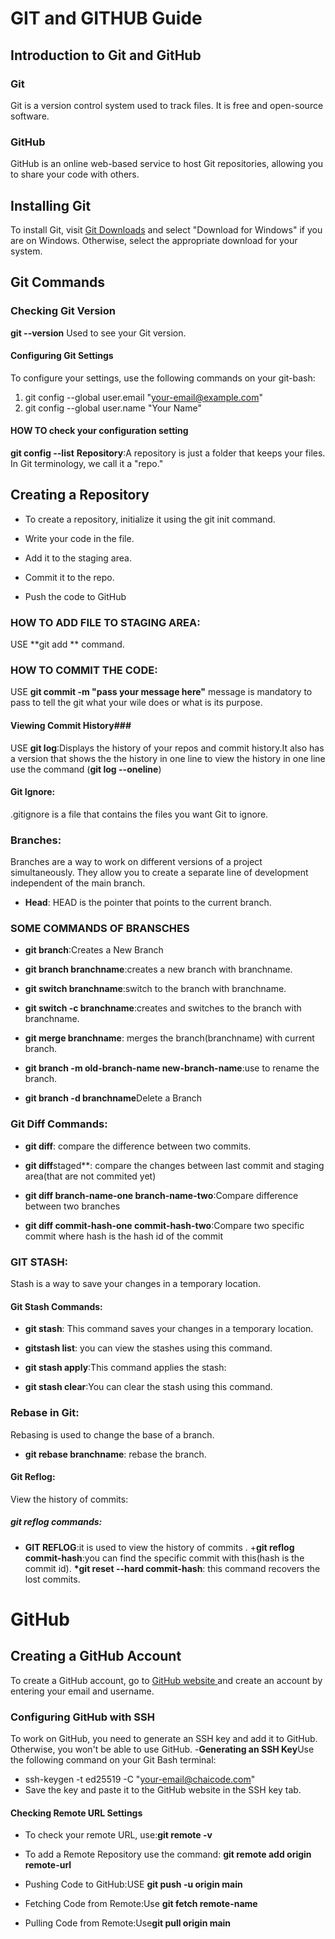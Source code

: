 # GIT and GITHUB Guide

## Introduction to Git and GitHub

### Git

Git is a version control system used to track files. It is free and open-source software.

### GitHub

GitHub is an online web-based service to host Git repositories, allowing you to share your code with others.

## Installing Git

To install Git, visit [Git Downloads](https://git-scm.com/downloads) and select "Download for Windows" if you are on Windows. Otherwise, select the appropriate download for your system.

## Git Commands

### Checking Git Version

**git --version**
Used to see your Git version.

#### Configuring Git Settings

To configure your settings, use the following commands on your git-bash:

1. git config --global user.email "your-email@example.com"
2. git config --global user.name "Your Name"

#### HOW TO check your configuration setting

**git config --list**
**Repository**:A repository is just a folder that keeps your files. In Git terminology, we call it a "repo."

## Creating a Repository

- To create a repository, initialize it using the git init command.

* Write your code in the file.

- Add it to the staging area.

* Commit it to the repo.

- Push the code to GitHub

### HOW TO ADD FILE TO STAGING AREA:

USE **git add ** command.

### HOW TO COMMIT THE CODE:

USE **git commit -m "pass your message here"** message is mandatory to pass to tell the git what your wile does or what is its purpose.

#### Viewing Commit History###

USE **git log**:Displays the history of your repos and commit history.It also has a version that shows the the history in one line to view the history in one line use the command (**git log --oneline**)

#### Git Ignore:

.gitignore is a file that contains the files you want Git to ignore.

### Branches:

Branches are a way to work on different versions of a project simultaneously. They allow you to create a separate line of development independent of the main branch.

- **Head**:
  HEAD is the pointer that points to the current branch.

### SOME COMMANDS OF BRANSCHES

- **git branch**:Creates a New Branch

* **git branch branchname**:creates a new branch with branchname.

- **git switch branchname**:switch to the branch with branchname.

* **git switch -c branchname**:creates and switches to the branch with branchname.

- **git merge branchname**: merges the branch(branchname) with current branch.

* **git branch -m old-branch-name new-branch-name**:use to rename the branch.

- **git branch -d branchname**Delete a Branch

### Git Diff Commands:

- **git diff**: compare the difference between two commits.

* **git diff**staged\*\*: compare the changes between last commit and staging area(that are not commited yet)

- **git diff branch-name-one branch-name-two**:Compare difference between two branches

* **git diff commit-hash-one commit-hash-two**:Compare two specific commit where hash is the hash id of the commit

### GIT STASH:

Stash is a way to save your changes in a temporary location.

#### Git Stash Commands:

- **git stash**: This command saves your changes in a temporary location.

* **gitstash list**: you can view the stashes using this command.

- **git stash apply**:This command applies the stash:

* **git stash clear**:You can clear the stash using this command.

### Rebase in Git:

Rebasing is used to change the base of a branch.

- **git rebase branchname**: rebase the branch.

#### Git Reflog:

View the history of commits:

##### git reflog commands:

- **GIT REFLOG**:it is used to view the history of commits . +**git reflog commit-hash**:you can find the specific commit with this(hash is the commit id).
  **\*git reset --hard commit-hash**: this command recovers the lost commits.

# GitHub

## Creating a GitHub Account

To create a GitHub account, go to [ GitHub website ](github.com) and create an account by entering your email and username.

### Configuring GitHub with SSH

To work on GitHub, you need to generate an SSH key and add it to GitHub. Otherwise, you won't be able to use GitHub. -**Generating an SSH Key**Use the following command on your Git Bash terminal:

- ssh-keygen -t ed25519 -C "your-email@chaicode.com"
- Save the key and paste it to the GitHub website in the SSH key tab.

#### Checking Remote URL Settings

- To check your remote URL, use:**git remote -v**

* To add a Remote Repository use the command: **git remote add origin remote-url**

- Pushing Code to GitHub:USE **git push -u origin main**

* Fetching Code from Remote:Use **git fetch remote-name**

- Pulling Code from Remote:Use**git pull origin main**

